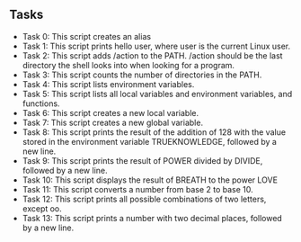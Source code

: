  ## Tasks

- Task 0: This script creates an alias
- Task 1: This script prints hello user, where user is the current Linux user.
- Task 2: This script adds /action to the PATH. /action should be the last directory the shell looks into when looking for a program.
- Task 3: This script counts the number of directories in the PATH.
- Task 4: This script lists environment variables.
- Task 5: This script lists all local variables and environment variables, and functions.
- Task 6: This script creates a new local variable.
- Task 7: This script creates a new global variable.
- Task 8: This script prints the result of the addition of 128 with the value stored in the environment variable TRUEKNOWLEDGE, followed by a new line.
- Task 9: This script prints the result of POWER divided by DIVIDE, followed by a new line.
- Task 10: This script displays the result of BREATH to the power LOVE
- Task 11: This script converts a number from base 2 to base 10.
- Task 12: This script prints all possible combinations of two letters, except oo.
- Task 13: This script prints a number with two decimal places, followed by a new line.
